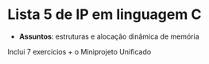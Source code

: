 # Lista 5 de IP em linguagem C

- **Assuntos**: estruturas e alocação dinâmica de memória

Inclui 7 exercícios + o Miniprojeto Unificado